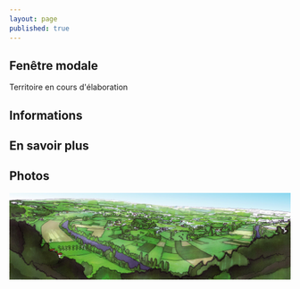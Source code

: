 ```yaml
---
layout: page
published: true
---
```


## Fenêtre modale
Territoire en cours d'élaboration

## Informations

## En savoir plus

## Photos
![9_PORTRAIT_01.jpg](/data/images/9/portrait/9_PORTRAIT_01.jpg)